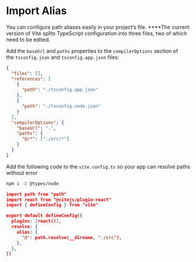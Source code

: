 # Import Alias

You can configure path aliases easily in your project’s file. ****The current version of Vite splits TypeScript configuration into three files, two of which need to be edited. 

Add the `baseUrl` and `paths` properties to the `compilerOptions` section of the `tsconfig.json` and `tsconfig.app.json` files:

```json
{
  "files": [],
  "references": [
    {
      "path": "./tsconfig.app.json"
    },
    {
      "path": "./tsconfig.node.json"
    }
  ],
  "compilerOptions": {
    "baseUrl": ".",
    "paths": {
      "@/*": ["./src/*"]
    }
  }
}
```

Add the following code to the `vite.config.ts` so your app can resolve paths without error

```bash
npm i -D @types/node
```

```json
import path from "path"
import react from "@vitejs/plugin-react"
import { defineConfig } from "vite"

export default defineConfig({
  plugins: [react()],
  resolve: {
    alias: {
      "@": path.resolve(__dirname, "./src"),
    },
  },
})
```